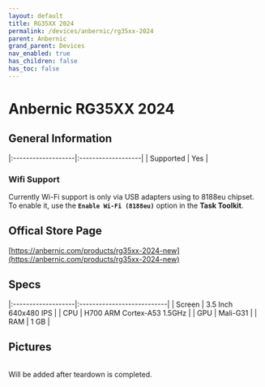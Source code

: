 ```yaml
---
layout: default
title: RG35XX 2024
permalink: /devices/anbernic/rg35xx-2024
parent: Anbernic
grand_parent: Devices
nav_enabled: true
has_children: false
has_toc: false
---
```


# Anbernic RG35XX 2024

## General Information

|:-------------------|:-------------------|
| Supported | Yes |

### Wifi Support

Currently Wi-Fi support is only via USB adapters using to 8188eu chipset.  
To enable it, use the **`Enable Wi-Fi (8188eu)`** option in the **Task Toolkit**.

## Offical Store Page

[https://anbernic.com/products/rg35xx-2024-new](https://anbernic.com/products/rg35xx-2024-new)

## Specs

|:-------------------|:---------------------------|
| Screen | 3.5 Inch 640x480 IPS |
| CPU | H700 ARM Cortex-A53 1.5GHz |
| GPU | Mali-G31 |
| RAM | 1 GB |

## Pictures

|                                                  |
|:------------------------------------------------:|

Will be added after teardown is completed.